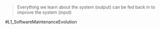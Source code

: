 > Everything we learn about the system (output) can be fed back in to improve the system (input)

#L1_SoftwareMaintenanceEvolution 